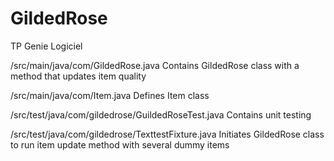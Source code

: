 # GildedRose
TP Genie Logiciel

/src/main/java/com/GildedRose.java 
Contains GildedRose class with a method that updates item quality

/src/main/java/com/Item.java 
Defines Item class

/src/test/java/com/gildedrose/GuildedRoseTest.java
Contains unit testing

/src/test/java/com/gildedrose/TexttestFixture.java
Initiates GildedRose class to run item update method with several dummy items
